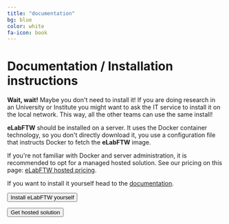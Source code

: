 ```yaml
---
title: "documentation"
bg: blue
color: white
fa-icon: book
---
```


# Documentation / Installation instructions

**Wait, wait!** Maybe you don't need to install it! If you are doing research in an University or Institute you might want to ask the IT service to install it on the local network. This way, all the other teams can use the same install!

**eLabFTW** should be installed on a server. It uses the Docker container technology, so you don't directly download it, you use a configuration file that instructs Docker to fetch the **eLabFTW** image.

If you're not familiar with Docker and server administration, it is recommended to opt for a managed hosted solution. See our pricing on this page: <a href='https://www.deltablot.com/elabftw'>eLabFTW hosted pricing</a>.

If you want to install it yourself head to the <a href='https://doc.elabftw.net'>documentation</a>.

<div class='center'>
<a href='https://doc.elabftw.net'><button class='button button-inverted'><i class='fa fa-2x fa-download'></i> Install eLabFTW yourself</button></a>

<a href='https://www.deltablot.com/elabftw'><button class='button button-inverted'><i class='fa fa-2x fa-cart-arrow-down'></i> Get hosted solution</button></a>
</div>
